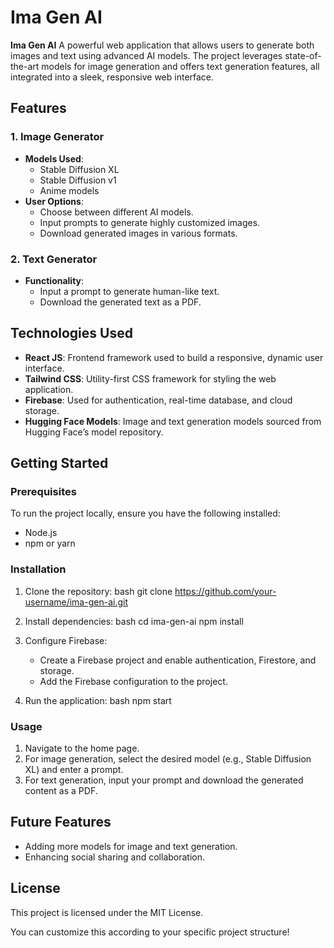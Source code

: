 # Ima Gen AI

**Ima Gen AI** A powerful web application that allows users to generate both images and text using advanced AI models. The project leverages state-of-the-art models for image generation and offers text generation features, all integrated into a sleek, responsive web interface.

## Features

### 1. Image Generator
- **Models Used**: 
  - Stable Diffusion XL
  - Stable Diffusion v1
  - Anime models
- **User Options**:
  - Choose between different AI models.
  - Input prompts to generate highly customized images.
  - Download generated images in various formats.

### 2. Text Generator
- **Functionality**:
  - Input a prompt to generate human-like text.
  - Download the generated text as a PDF.
  
## Technologies Used

- **React JS**: Frontend framework used to build a responsive, dynamic user interface.
- **Tailwind CSS**: Utility-first CSS framework for styling the web application.
- **Firebase**: Used for authentication, real-time database, and cloud storage.
- **Hugging Face Models**: Image and text generation models sourced from Hugging Face’s model repository.
  
## Getting Started

### Prerequisites
To run the project locally, ensure you have the following installed:
- Node.js
- npm or yarn

### Installation

1. Clone the repository:
   bash
   git clone https://github.com/your-username/ima-gen-ai.git
   

2. Install dependencies:
   bash
   cd ima-gen-ai
   npm install
   

3. Configure Firebase:
   - Create a Firebase project and enable authentication, Firestore, and storage.
   - Add the Firebase configuration to the project.

4. Run the application:
   bash
   npm start
   

### Usage

1. Navigate to the home page.
2. For image generation, select the desired model (e.g., Stable Diffusion XL) and enter a prompt.
3. For text generation, input your prompt and download the generated content as a PDF.

## Future Features
- Adding more models for image and text generation.
- Enhancing social sharing and collaboration.
  
## License
This project is licensed under the MIT License.


You can customize this according to your specific project structure!
